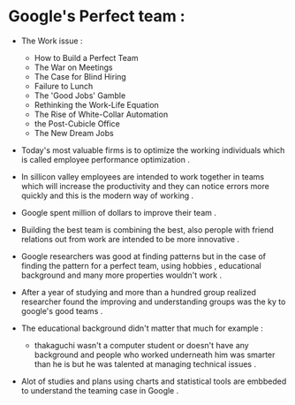 # Google's Perfect team :

- The Work issue :
    - How to Build a Perfect Team
    - The War on Meetings
    - The Case for Blind Hiring
    - Failure to Lunch
    - The 'Good Jobs' Gamble
    - Rethinking the Work-Life Equation
    - The Rise of White-Collar Automation
    - the Post-Cubicle Office
    - The New Dream Jobs

- Today's most valuable firms is to optimize the working individuals which is called employee
performance optimization .

- In sillicon valley employees are intended to work together in teams which will increase the productivity and they can notice errors more quickly and this is the modern way of working .

- Google spent million of dollars to improve their team .

- Building the best team is combining the best, also perople with friend relations out from work are intended to be more innovative .

- Google researchers was good at finding patterns but in the case of finding the pattern for a perfect team, using hobbies , educational background and many more properties wouldn't work .

- After a year of studying and more than a hundred group realized researcher found the improving and understanding groups was the ky to google's good teams .

- The educational background didn't matter that much for example :
    - thakaguchi wasn't a computer student or doesn't have any background and people who worked underneath him was smarter than he is but he was talented at managing technical issues .

- Alot of studies and plans using charts and statistical tools are embbeded to understand the teaming case in Google .